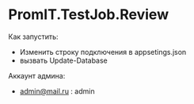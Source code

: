 # PromIT.TestJob.Review

Как запустить:

- Изменить строку подключения в appsetings.json
- вызвать Update-Database

Аккаунт админа: 
- admin@mail.ru : admin
